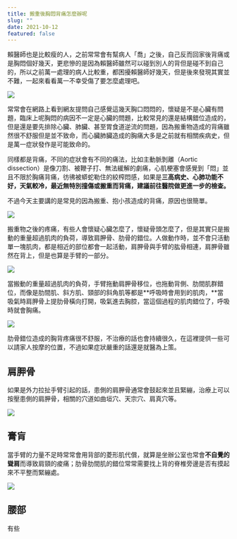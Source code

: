 ```yaml
---
title: 搬重後胸悶背痛怎麼辦呢
slug: ""
date: 2021-10-12
featured: false
---
```

賴醫師也是比較瘦的人，之前常常會有幫病人「喬」之後，自己反而回家後背痛或是胸悶個好幾天，更悲慘的是因為賴醫師雖然可以碰到別人的背但是碰不到自己的，所以之前萬一處理的病人比較重，都困擾賴醫師好幾天，但是後來發現其實並不難，一起來看看萬一不幸受傷了要怎麼處理吧。

![](/images/uploads/back-5125809_960_720.webp)

常常會在網路上看到網友提問自己感覺這幾天胸口悶悶的，懷疑是不是心臟有問題，臨床上呢胸悶的病因不一定是心臟的問題，比較常見的還是結構錯位造成的，但是還是要先排除心臟、肺臟、甚至胃食道逆流的問題，因為搬重物造成的背痛雖然很不舒服但是並不致命，而心臟肺臟造成的胸痛大多是之前就有相關疾病史，但是萬一症狀發作是可能致命的。

同樣都是背痛，不同的症狀會有不同的痛法，比如主動脈剝離（Aortic dissection）是像刀割、被鞭子打、無法緩解的劇痛，心肌梗塞會感覺到「悶」並且不限於胸痛背痛，彷彿被蟒蛇勒住的絞榨悶感，如果是**三高病史、心肺功能不好，天氣較冷，最近無特別撞傷或搬重而背痛，建議前往醫院做更進一步的檢查。** 

不過今天主要講的是常見的因為搬重、抱小孩造成的背痛，原因也很簡單。

![](/images/uploads/肩膀背部-221x300.jpg)

搬重物之後的疼痛，有些人會懷疑心臟怎麼了，懷疑骨頭怎麼了，但是其實只是搬動的重量超過肌肉的負荷，導致肩胛骨、肋骨的錯位。人做動作時，並不會只活動單一塊肌肉，都是相近的部位都會一起活動，肩胛骨與手臂的肱骨相連，肩胛骨雖然在背上，但是也算是手臂的一部分。

![](/images/uploads/人体骨骼系统附肢骨骼解剖学.jpg)

當搬動的重量超過肌肉的負荷，手臂拖動肩胛骨移位，也拖動背側、肋間肌群錯位，而像是肋間肌、斜方肌、頸部的斜角肌等都是**呼吸時會用到的肌肉，**當吸氣時肩胛骨上提肋骨橫向打開，吸氣進去胸腔，當這個過程的肌肉錯位了，呼吸時就會胸痛。

![](/images/uploads/會呼吸的痛.png)

肋骨錯位造成的胸背疼痛很不舒服，不治療的話也會持續很久，在這裡提供一些可以請家人按摩的位置，不過如果症狀嚴重的話還是就醫為上策。

## 肩胛骨

如果是外力拉扯手臂引起的話，患側的肩胛骨通常會鼓起來並且緊繃，治療上可以按壓患側的肩胛骨，相關的穴道如曲垣穴、天宗穴、肩真穴等。

![](/images/uploads/曲垣.jpg)

## 膏肓

當手臂的力量不足時常常會用背部的菱形肌代償，就算是坐辦公室也常會**不自覺的聳肩**而導致肩頸的痠痛；肋骨肋間肌的錯位常常需要找上背的脊椎旁邊是否有摸起來不平整而緊繃處。

![](/images/uploads/IMG_0116-e1567498612124-225x300.jpg)



## 腰部

有些